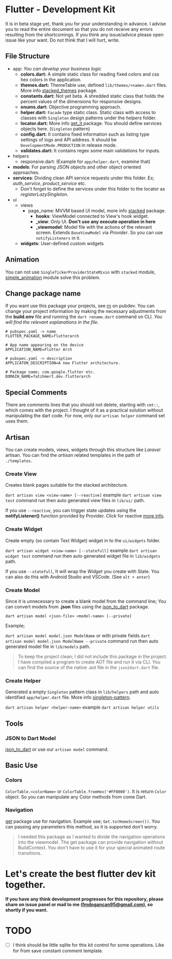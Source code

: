 # Flutter - Development Kit

It is in beta stage yet, thank you for your understanding in advance. I advise you to read the entire document so that you do not receive any errors resulting from the shortcomings.
If you think any issue/advice please open issue like your want. Do not think that I will hurt, write.

## File Structure

* app: _You can develop your business logic_
  * **colors.dart:** A simple static class for reading fixed colors and css hex colors in the application. 
  * **themes.dart:** ThemeTable use, defined `lib/themes/<name>.dart` files. More info [stacked_themes](https://github.com/FilledStacks/stacked/tree/master/packages/stacked_themes) package.
  * **constants.dart:** Not yet beta. A shredded static class that holds the percent values of the dimensions for responsive designs.
  * **enums.dart:** Objective programming approach.
  * **helper.dart:** `Facade` type static class. Static class with access to classes with `Singleton` design patterns under the *helpers* folder.
  * **locator.dart:** More info [get_it ](https://pub.dev/packages/get_it) package. You should define services objects here. (`Singleton` pattern)
  * **config.dart:** It contains fixed information such as listing type settings of logs and API address. It should be `DevelopmentMode.PRODUCTION` in release mode.
  * **validates.dart:** It contains regex some main validations for inputs.
* helpers
  * responsive.dart: (Example for `app/helper.dart`, examine that)
* **models**: For parsing JSON objects and other object oriented approaches.
* **services**: Dividing clean API service requests under this folder. Ex; *auth_service*, *product_service* etc. 
  * Don't forget to define the services under this folder to the locator as *registerLazySingleton*.
* ui
  * views
    * page_name: MVVM based UI model, more info [stacked](https://pub.dev/packages/stacked) package.
      * **hooks**: ViewModel connected to View's hook widget.
      * **_view**: Only UI. **Don't use any execute operation in here**
      * **_viewmodel**: Model file with the actions of the relevant screen. Extends `BaseViewModel` via _Provider_. So you can use `notifyListeners` in it.
  * **widgets**:  User-defined custom widgets

## Animation

You can not use `SingleTickerProviderStateMixin` with `stacked` module, [simple_animation](https://pub.dev/packages/simple_animations) module solve this problem. 

## Change package name

If you want use this package your projects, see [rn](https://pub.dev/packages/rn) on pubdev. You can change your project information by making the necessary adjustments from the **build.env** file and running the `dart rename.dart` command on CLI. _You will find the relevant explanations in the file._

```dotenv
# pubspec.yaml -> name
FLUTTER_PACKAGE_NAME=flutterarch

# App name appearing on the device
APPLICATION_NAME=Flutter Arch

# pubspec.yaml -> description
APPLICATON_DESCRIPTION=A new Flutter architecture.

# Package name; com.google.flutter etc.
DOMAIN_NAME=fatihmert.dev.flutterarch
```

## Special Comments

There are comments lines that you should not delete, starting with `cmt::`, which comes with the project. I thought of it as a practical solution without manipulating the dart code. For now, only our `artisan helper` command set uses them.

## Artisan

You can create models, views, widgets through this structure like _Laravel_ artisan. You can find the *artisan* related templates in the path of `./templates`.

### Create View

Creates blank pages suitable for the stacked architecture.

`dart artisan view <view-name> [--reactive]` example `dart artisan view test`  command run then auto generated view files in `lib/ui/` path.

If you use `--reactive`, you can trigger state updates using the **notifyListener()** function provided by Provider. Click for reactive [more info](https://pub.dev/packages/stacked#reactive).

### Create Widget

Create empty (so contain Text Widget) widget in to the `ui/widgets` folder.

`dart artisan widget <view-name> [--statefull]` example `dart artisan widget test` command run then auto generated widget file in `lib/widgets` path.

If you use `--statefull`, It will wrap the _Widget_ you create with State. You can also do this with Android Studio and VSCode. (See `alt + enter`) 

### Create Model

Since it is unnecessary to create a blank model from the command line; You can convert models from **.json** files using the [json_to_dart](https://javiercbk.github.io/json_to_dart/) package. 

```
dart artisan model <json-file> <model-name> [--private]
```

Example;

`dart artisan model model.json ModelName` or with private fields `dart artisan model model.json ModelName --private` command run then auto generated model file in `lib/models` path.

> To keep the project clean; I did not include this package in the project. I have compiled a program to create AOT file and run it via CLI. You can find the source of the native .aot file in the `json2dart.dart` file.

### Create Helper

Generated a empty `Singleton` pattern class in `lib/helpers` path and auto identified `app/helper.dart` file. More info [singleton-pattern](https://en.wikipedia.org/wiki/Singleton_pattern).

`dart artisan helper <helper-name>` example `dart artisan helper utils` 

## Tools

### JSON to Dart Model

[json_to_dart](https://javiercbk.github.io/json_to_dart/) or use our `artisan model` command.

## Basic Use

### Colors

`ColorTable.<colorName>` or `ColorTable.fromHex('#FF0000')`. It is return `Color` object. So you can manipulate any Color methods from come Dart. 

### Navigation

[get](https://pub.dev/packages/get) package use for navigation. Example use; `Get.to(HomeScreen())`. You can passing any parameters this method, so it is supported don't worry.

> I needed this package as I wanted to divide the navigation operations into the viewmodel. The get package can provide navigation without BuildContext. You don't have to use it for your special animated route transitions.

# Let's create the best flutter dev kit together.

**If you have any think development progresses for this repository, please share on issue panel or mail to me (fmdogancan95@gmail.com), so shortly if you want.**

# TODO

- [ ] I think should be little sqlite for this kit control for some operations. Like for from save constant comment template.
